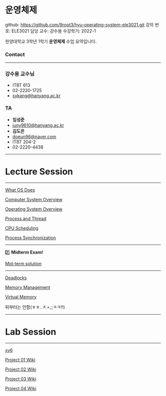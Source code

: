 # 운영체제

github: https://github.com/9root3/hyu-operating-system-ele3021.git
강의 번호: ELE3021
담당 교수: 강수용
수강학기: 2022-1

한양대학교 3학년 1학기 **운영체제** 수업 요약입니다.

### Contact

---

### 강수용 교수님

- ITBT 613
- 02-2220-1725
- sykang@hanyang.ac.kr

### TA

- **임성준**
- juny9610@hanyang.ac.kr
- **김도은**
- doeun96@naver.com
- ITBT 204-2
- 02-2220-4438

---

# Lecture Session

---

[What OS Does](https://www.notion.so/What-OS-Does-4ddb2661e2084c0e82eade885fcbb1ba)

[Computer System Overview](https://www.notion.so/Computer-System-Overview-95dc3bfdce3640b6a11c8d4714996fa1)

[Operating System Overview](https://www.notion.so/Operating-System-Overview-e7b2788040c1457492e6297d31e879ce)

[Process and Thread](https://www.notion.so/Process-and-Thread-00daa945091f4e478ca1f54ec0ec1dd4)

[CPU Scheduling](https://www.notion.so/CPU-Scheduling-0c6d66d7ed374fa1ba67b54504cb7ad2)

[Process Synchronization](https://www.notion.so/Process-Synchronization-7d3b5874c75b46bfb21b3ba2420ee82c)

---

7️⃣ **Midterm Exam!**

[Mid-term solution](https://www.notion.so/Mid-term-solution-4acb206348a84a8492ccecedb29acd22)

---

[Deadlocks](https://www.notion.so/Deadlocks-e150630e071b473b8bb1251c8078c7ab)

[Memory Management](https://www.notion.so/Memory-Management-3b5b7df2f35447108bbffacde66645e6)

[Virtual Memory](https://www.notion.so/Virtual-Memory-bf3dccbd41d1436aa0931891f74504fe)

뒤부터는 안함(ㅎㅎ..ㅈㅅ;;ㅋㅋ!!)

---

# Lab Session

---

[xv6](https://pdos.csail.mit.edu/6.828/2018/xv6/book-rev10.pdf)

[Project 01 Wiki](https://www.notion.so/Project-01-Wiki-18882d74b2514d74b759f65c655215d4)

[Project 02 Wiki](https://www.notion.so/Project-02-Wiki-0d7357a3ce1843c8bfef7cfad3511118)

[Project 03 Wiki](https://www.notion.so/Project-03-Wiki-9d4f646b04d94bd1ac357966ed98cc71)

[Project 04 Wiki](https://www.notion.so/Project-04-Wiki-771d9a7728714fa68b66563fffa13fb2)